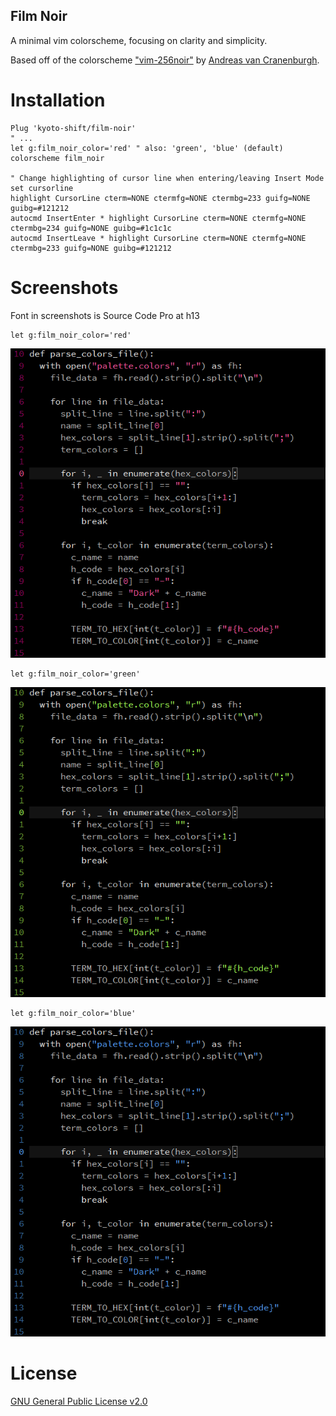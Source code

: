 Film Noir
---------

A minimal vim colorscheme, focusing on clarity and simplicity.

Based off of the colorscheme ["vim-256noir"](https://github.com/andreasvc/vim-256noir/) by [Andreas van Cranenburgh](https://github.com/andreasvc).

# Installation

```Viml
Plug 'kyoto-shift/film-noir'
" ...
let g:film_noir_color='red' " also: 'green', 'blue' (default)
colorscheme film_noir

" Change highlighting of cursor line when entering/leaving Insert Mode
set cursorline
highlight CursorLine cterm=NONE ctermfg=NONE ctermbg=233 guifg=NONE guibg=#121212
autocmd InsertEnter * highlight CursorLine cterm=NONE ctermfg=NONE ctermbg=234 guifg=NONE guibg=#1c1c1c
autocmd InsertLeave * highlight CursorLine cterm=NONE ctermfg=NONE ctermbg=233 guifg=NONE guibg=#121212
```

# Screenshots

Font in screenshots is Source Code Pro at h13

```Viml
let g:film_noir_color='red'
```
![](docs/red.png)

```Viml
let g:film_noir_color='green'
```
![](docs/green.png)

```Viml
let g:film_noir_color='blue'
```
![](docs/blue.png)


# License

[GNU General Public License v2.0](LICENSE)